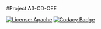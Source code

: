 #Project A3-CD-OEE

[![License: Apache](https://img.shields.io/badge/License-Apache-yellow.svg)]([https://github.com/safroalex/B1-PostgreSQLAutoServiceERP/blob/main/LICENSE](https://github.com/safroalex/A2-ShellInstaller/blob/main/LICENSE))
[![Codacy Badge](https://app.codacy.com/project/badge/Grade/78d8c11107e649b7bfb70a3c1930a860)](https://app.codacy.com/gh/safroalex/A3-CD-OEE/dashboard?utm_source=gh&utm_medium=referral&utm_content=&utm_campaign=Badge_grade)


